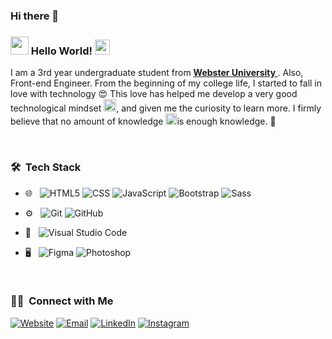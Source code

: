 ### Hi there 👋
### <img src="https://github.com/Shiv-sharma-111/Shiv-sharma-111/blob/master/Assets/Hi.gif" width="29px"> Hello World!&nbsp;<img src="https://github.com/Shiv-sharma-111/Shiv-sharma-111/blob/master/Assets/Earth.gif" width="24px">


I am a 3rd year undergraduate student from <a href="https://www.webster.edu/"><b> Webster University </b></a>. Also, Front-end Engineer. From the beginning of my college life, I started to fall in love with technology 😍 This love has helped me develop a very good technological mindset <img src="https://github.com/Shiv-sharma-111/Shiv-sharma-111/blob/master/Assets/PC.gif" height="20px"/>, and given me the curiosity to learn more. I firmly believe that no amount of knowledge <img src="https://github.com/Shiv-sharma-111/Shiv-sharma-111/blob/master/Assets/Rocket.gif" height="18px">is enough knowledge. 🧠
<br>


<br>

<h3> 🛠 &nbsp;Tech Stack</h3>

- 🌐 &nbsp;
  ![HTML5](https://img.shields.io/badge/-HTML5-333333?style=flat&logo=HTML5)
  ![CSS](https://img.shields.io/badge/-CSS-333333?style=flat&logo=CSS3&logoColor=1572B6)
  ![JavaScript](https://img.shields.io/badge/-JavaScript-333333?style=flat&logo=javascript)
  ![Bootstrap](https://img.shields.io/badge/-Bootstrap-333333?style=flat&logo=bootstrap)
  ![Sass](https://img.shields.io/badge/-Sass-333333?style=flat&logo=Sass)

- ⚙️ &nbsp;
  ![Git](https://img.shields.io/badge/-Git-333333?style=flat&logo=git)
  ![GitHub](https://img.shields.io/badge/-GitHub-333333?style=flat&logo=github)
  
- 🔧 &nbsp;
  ![Visual Studio Code](https://img.shields.io/badge/-Visual%20Studio%20Code-333333?style=flat&logo=visual-studio-code&logoColor=007ACC)
  
- 🖥 &nbsp;
  ![Figma](https://img.shields.io/badge/-Figma-333333?style=flat&logo=Figma)
  ![Photoshop](https://img.shields.io/badge/-Photoshop-333333?style=flat&logo=adobe-photoshop)

<br>

<h3> 🤝🏻 &nbsp;Connect with Me </h3>


<a href="https://bakhtiyordev.com/"><img alt="Website" src="https://img.shields.io/badge/Website-bakhtiyordev.com (coming soon)-blue?style=flat-square&logo=google-chrome"></a>
<a href="mailto:bakhhtiyor.dev@gmail.com"><img alt="Email" src="https://img.shields.io/badge/Email-bakhtiyor.dev@gmail.com-blue?style=flat-square&logo=gmail"></a>
<a href="https://www.linkedin.com/in/bakhtiyor-umarov/"><img alt="LinkedIn" src="https://img.shields.io/badge/LinkedIn-Bakhtiyor%20Umarov-blue?style=flat-square&logo=linkedin%22"></a>
<a href="https://www.instagram.com/bakhtiyor.um/"><img alt="Instagram" src="https://img.shields.io/badge/Instagram-bakhtiyor.um-blue?style=flat-square&logo=instagram"></a>
